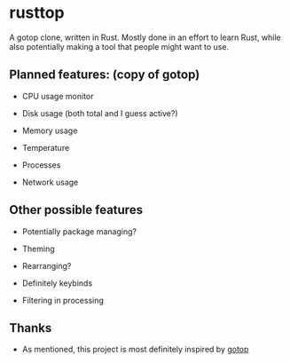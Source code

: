 # rusttop

A gotop clone, written in Rust.  Mostly done in an effort to learn Rust, while also potentially making a tool that people might want to use.

## Planned features: (copy of gotop)

* CPU usage monitor

* Disk usage (both total and I guess active?)

* Memory usage

* Temperature

* Processes

* Network usage

## Other possible features

* Potentially package managing?

* Theming

* Rearranging?

* Definitely keybinds

* Filtering in processing

## Thanks

* As mentioned, this project is most definitely inspired by [gotop](https://github.com/cjbassi/gotop)

